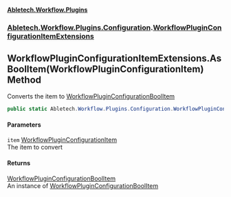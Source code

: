 #### [Abletech.Workflow.Plugins](index.md 'index')
### [Abletech.Workflow.Plugins.Configuration](Abletech_Workflow_Plugins_Configuration.md 'Abletech.Workflow.Plugins.Configuration').[WorkflowPluginConfigurationItemExtensions](WorkflowPluginConfigurationItemExtensions.md 'Abletech.Workflow.Plugins.Configuration.WorkflowPluginConfigurationItemExtensions')
## WorkflowPluginConfigurationItemExtensions.AsBoolItem(WorkflowPluginConfigurationItem) Method
Converts the item to [WorkflowPluginConfigurationBoolItem](WorkflowPluginConfigurationBoolItem.md 'Abletech.Workflow.Plugins.Configuration.WorkflowPluginConfigurationBoolItem')
```csharp
public static Abletech.Workflow.Plugins.Configuration.WorkflowPluginConfigurationBoolItem AsBoolItem(this Abletech.Workflow.Plugins.Configuration.WorkflowPluginConfigurationItem item);
```
#### Parameters
<a name='Abletech_Workflow_Plugins_Configuration_WorkflowPluginConfigurationItemExtensions_AsBoolItem(Abletech_Workflow_Plugins_Configuration_WorkflowPluginConfigurationItem)_item'></a>
`item` [WorkflowPluginConfigurationItem](WorkflowPluginConfigurationItem.md 'Abletech.Workflow.Plugins.Configuration.WorkflowPluginConfigurationItem')  
The item to convert
  
#### Returns
[WorkflowPluginConfigurationBoolItem](WorkflowPluginConfigurationBoolItem.md 'Abletech.Workflow.Plugins.Configuration.WorkflowPluginConfigurationBoolItem')  
An instance of [WorkflowPluginConfigurationBoolItem](WorkflowPluginConfigurationBoolItem.md 'Abletech.Workflow.Plugins.Configuration.WorkflowPluginConfigurationBoolItem')
